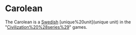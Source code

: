 # Carolean

The Carolean is a [Swedish](Swedish) [unique%20unit](unique unit) in the "[Civilization%20%28series%29](Civilization)" games.